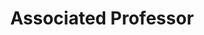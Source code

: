 ---
name: Zhiwen Wang
name-cn: 王志文
avatar: zhiwen_wang.jpg
position: faculty
title: Associated Professor
degree: PhD
page: http://www.cs.xjtu.edu.cn/info/2727/2415.htm
field: Trusted Computing
email: wzw AT xjtu DOT edu DOT cn
joined: 2011
---